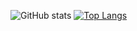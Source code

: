 ![GitHub stats](https://github-readme-stats-rampant.vercel.app/api?username=rampantspark&show_icons=true&theme=synthwave&count_private=true)
[![Top Langs](https://github-readme-stats-rampant.vercel.app/api/top-langs/?username=rampantspark&theme=synthwave&langs_count=4&hide=css,asp.net,html,scss,shell,typescript,glsl,haxe,meson,php,javascript)](https://github.com/anuraghazra/github-readme-stats)

